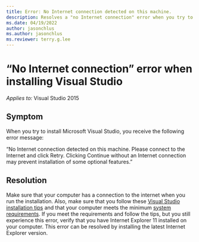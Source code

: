 ```yaml
---
title: Error: No Internet connection detected on this machine.
description: Resolves a "no Internet connection" error when you try to install Visual Studio.
ms.date: 04/19/2022
author: jasonchlus
ms.author: jasonchlus
ms.reviewer: terry.g.lee
---
```


# “No Internet connection” error when installing Visual Studio

_Applies to:_&nbsp;Visual Studio 2015

## Symptom
When you try to install Microsoft Visual Studio, you receive the following error message:

“No Internet connection detected on this machine. Please connect to the Internet and click Retry. Clicking Continue without an Internet connection may prevent installation of some optional features.”

## Resolution
Make sure that your computer has a connection to the internet when you run the installation. Also, make sure that you follow these [Visual Studio installation tips](https://visualstudio.microsoft.com/vs/support/vs2015/need-installing-visual-studio/) and that your computer meets the minimum [system requirements](https://docs.microsoft.com/visualstudio/productinfo/vs2015-sysrequirements-vs). If you meet the requirements and follow the tips, but you still experience this error, verify that you have Internet Explorer 11 installed on your computer. This error can be resolved by installing the latest Internet Explorer version.
